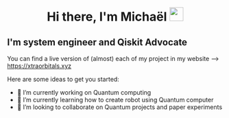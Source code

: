 <!--
**mickahell/mickahell** is a ✨ _special_ ✨ repository because its `README.md` (this file) appears on your GitHub profile.
- 🤔 I’m looking for help with ...
- 💬 Ask me about ...
- 📫 How to reach me: ...
- 😄 Pronouns: ...
- ⚡ Fun fact: ...
-->

<h1 align="center">Hi there, I'm Michaël <img src="https://media.giphy.com/media/hvRJCLFzcasrR4ia7z/giphy.gif" height="32" /></h1>

## I'm system engineer and Qiskit Advocate

You can find a live version of (almost) each of my project in my website --> https://xtraorbitals.xyz 



Here are some ideas to get you started:

- 🔭 I’m currently working on Quantum computing
- 🌱 I’m currently learning how to create robot using Quantum computer
- 👯 I’m looking to collaborate on Quantum projects and paper experiments


